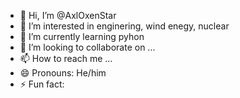 - 👋 Hi, I’m @AxlOxenStar
- 👀 I’m interested in enginering, wind enegy, nuclear 
- 🌱 I’m currently learning pyhon
- 💞️ I’m looking to collaborate on ...
- 📫 How to reach me ...
- 😄 Pronouns: He/him
- ⚡ Fun fact:

<!---
AxlOxenStar/AxlOxenStar is a ✨ special ✨ repository because its `README.md` (this file) appears on your GitHub profile.
You can click the Preview link to take a look at your changes.
--->
